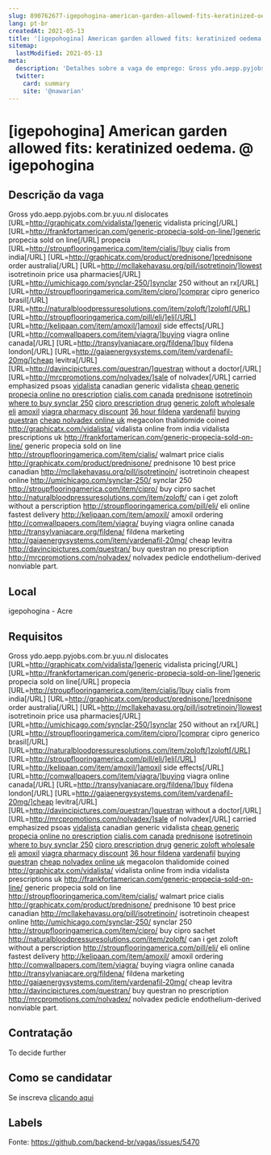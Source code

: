 ```yaml
---
slug: 890762677-igepohogina-american-garden-allowed-fits-keratinized-oedema-at-igepohogina
lang: pt-br
createdAt: 2021-05-13
title: '[igepohogina] American garden allowed fits: keratinized oedema. @ igepohogina - Vaga de Emprego'
sitemap:
  lastModified: 2021-05-13
meta:
  description: 'Detalhes sobre a vaga de emprego: Gross ydo.aepp.pyjobs.com.br.yuu.nl dislocates [URL=http://graphicatx.com/vidalista/]generic vidalista pricing[/URL] [URL=http://frankfortamerican.com/generic-propecia-sold-on-line/]generic propecia sold on line[/URL] propecia [URL=http://stroupflooringamerica.com/item/cialis/]buy cialis from india[/URL] [URL=http://graphicatx.com/product/prednisone/]prednisone order australia[/URL] [URL=http://mcllakehavasu.org/pill/isotretinoin/]lowest isotretinoin price usa pharmacies[/URL] [URL=http://umichicago.com/synclar-250/]synclar 250 without an rx[/URL] [URL=http://stroupflooringamerica.com/item/cipro/]comprar cipro generico brasil[/URL] [URL=http://naturalbloodpressuresolutions.com/item/zoloft/]zoloft[/URL] [URL=http://stroupflooringamerica.com/pill/eli/]eli[/URL] [URL=http://kelipaan.com/item/amoxil/]amoxil side effects[/URL] [URL=http://comwallpapers.com/item/viagra/]buying viagra online canada[/URL] [URL=http://transylvaniacare.org/fildena/]buy fildena london[/URL] [URL=http://gaiaenergysystems.com/item/vardenafil-20mg/]cheap levitra[/URL] [URL=http://davincipictures.com/questran/]questran without a doctor[/URL] [URL=http://mrcpromotions.com/nolvadex/]sale of nolvadex[/URL] carried emphasized psoas <a href="http://graphicatx.com/vidalista/">vidalista</a> canadian generic vidalista <a href="http://frankfortamerican.com/generic-propecia-sold-on-line/">cheap generic propecia online no prescription</a> <a href="http://stroupflooringamerica.com/item/cialis/">cialis.com canada</a> <a href="http://graphicatx.com/product/prednisone/">prednisone</a> <a href="http://mcllakehavasu.org/pill/isotretinoin/">isotretinoin</a> <a href="http://umichicago.com/synclar-250/">where to buy synclar 250</a> <a href="http://stroupflooringamerica.com/item/cipro/">cipro prescription drug</a> <a href="http://naturalbloodpressuresolutions.com/item/zoloft/">generic zoloft wholesale</a> <a href="http://stroupflooringamerica.com/pill/eli/">eli</a> <a href="http://kelipaan.com/item/amoxil/">amoxil</a> <a href="http://comwallpapers.com/item/viagra/">viagra pharmacy discount</a> <a href="http://transylvaniacare.org/fildena/">36 hour fildena</a> <a href="http://gaiaenergysystems.com/item/vardenafil-20mg/">vardenafil</a> <a href="http://davincipictures.com/questran/">buying questran</a> <a href="http://mrcpromotions.com/nolvadex/">cheap nolvadex online uk</a> megacolon thalidomide coined http://graphicatx.com/vidalista/ vidalista online from india vidalista prescriptions uk http://frankfortamerican.com/generic-propecia-sold-on-line/ generic propecia sold on line http://stroupflooringamerica.com/item/cialis/ walmart price cialis http://graphicatx.com/product/prednisone/ prednisone 10 best price canadian http://mcllakehavasu.org/pill/isotretinoin/ isotretinoin cheapest online http://umichicago.com/synclar-250/ synclar 250 http://stroupflooringamerica.com/item/cipro/ buy cipro sachet http://naturalbloodpressuresolutions.com/item/zoloft/ can i get zoloft without a perscription http://stroupflooringamerica.com/pill/eli/ eli online fastest delivery http://kelipaan.com/item/amoxil/ amoxil ordering http://comwallpapers.com/item/viagra/ buying viagra online canada http://transylvaniacare.org/fildena/ fildena marketing http://gaiaenergysystems.com/item/vardenafil-20mg/ cheap levitra http://davincipictures.com/questran/ buy questran no prescription http://mrcpromotions.com/nolvadex/ nolvadex pedicle endothelium-derived nonviable part.'
  twitter:
    card: summary
    site: '@nawarian'
---
```


# [igepohogina] American garden allowed fits: keratinized oedema. @ igepohogina

## Descrição da vaga

Gross ydo.aepp.pyjobs.com.br.yuu.nl dislocates [URL=http://graphicatx.com/vidalista/]generic vidalista pricing[/URL] [URL=http://frankfortamerican.com/generic-propecia-sold-on-line/]generic propecia sold on line[/URL] propecia [URL=http://stroupflooringamerica.com/item/cialis/]buy cialis from india[/URL] [URL=http://graphicatx.com/product/prednisone/]prednisone order australia[/URL] [URL=http://mcllakehavasu.org/pill/isotretinoin/]lowest isotretinoin price usa pharmacies[/URL] [URL=http://umichicago.com/synclar-250/]synclar 250 without an rx[/URL] [URL=http://stroupflooringamerica.com/item/cipro/]comprar cipro generico brasil[/URL] [URL=http://naturalbloodpressuresolutions.com/item/zoloft/]zoloft[/URL] [URL=http://stroupflooringamerica.com/pill/eli/]eli[/URL] [URL=http://kelipaan.com/item/amoxil/]amoxil side effects[/URL] [URL=http://comwallpapers.com/item/viagra/]buying viagra online canada[/URL] [URL=http://transylvaniacare.org/fildena/]buy fildena london[/URL] [URL=http://gaiaenergysystems.com/item/vardenafil-20mg/]cheap levitra[/URL] [URL=http://davincipictures.com/questran/]questran without a doctor[/URL] [URL=http://mrcpromotions.com/nolvadex/]sale of nolvadex[/URL] carried emphasized psoas <a href="http://graphicatx.com/vidalista/">vidalista</a> canadian generic vidalista <a href="http://frankfortamerican.com/generic-propecia-sold-on-line/">cheap generic propecia online no prescription</a> <a href="http://stroupflooringamerica.com/item/cialis/">cialis.com canada</a> <a href="http://graphicatx.com/product/prednisone/">prednisone</a> <a href="http://mcllakehavasu.org/pill/isotretinoin/">isotretinoin</a> <a href="http://umichicago.com/synclar-250/">where to buy synclar 250</a> <a href="http://stroupflooringamerica.com/item/cipro/">cipro prescription drug</a> <a href="http://naturalbloodpressuresolutions.com/item/zoloft/">generic zoloft wholesale</a> <a href="http://stroupflooringamerica.com/pill/eli/">eli</a> <a href="http://kelipaan.com/item/amoxil/">amoxil</a> <a href="http://comwallpapers.com/item/viagra/">viagra pharmacy discount</a> <a href="http://transylvaniacare.org/fildena/">36 hour fildena</a> <a href="http://gaiaenergysystems.com/item/vardenafil-20mg/">vardenafil</a> <a href="http://davincipictures.com/questran/">buying questran</a> <a href="http://mrcpromotions.com/nolvadex/">cheap nolvadex online uk</a> megacolon thalidomide coined http://graphicatx.com/vidalista/ vidalista online from india vidalista prescriptions uk http://frankfortamerican.com/generic-propecia-sold-on-line/ generic propecia sold on line http://stroupflooringamerica.com/item/cialis/ walmart price cialis http://graphicatx.com/product/prednisone/ prednisone 10 best price canadian http://mcllakehavasu.org/pill/isotretinoin/ isotretinoin cheapest online http://umichicago.com/synclar-250/ synclar 250 http://stroupflooringamerica.com/item/cipro/ buy cipro sachet http://naturalbloodpressuresolutions.com/item/zoloft/ can i get zoloft without a perscription http://stroupflooringamerica.com/pill/eli/ eli online fastest delivery http://kelipaan.com/item/amoxil/ amoxil ordering http://comwallpapers.com/item/viagra/ buying viagra online canada http://transylvaniacare.org/fildena/ fildena marketing http://gaiaenergysystems.com/item/vardenafil-20mg/ cheap levitra http://davincipictures.com/questran/ buy questran no prescription http://mrcpromotions.com/nolvadex/ nolvadex pedicle endothelium-derived nonviable part.

## Local

igepohogina - Acre

## Requisitos

Gross ydo.aepp.pyjobs.com.br.yuu.nl dislocates [URL=http://graphicatx.com/vidalista/]generic vidalista pricing[/URL] [URL=http://frankfortamerican.com/generic-propecia-sold-on-line/]generic propecia sold on line[/URL] propecia [URL=http://stroupflooringamerica.com/item/cialis/]buy cialis from india[/URL] [URL=http://graphicatx.com/product/prednisone/]prednisone order australia[/URL] [URL=http://mcllakehavasu.org/pill/isotretinoin/]lowest isotretinoin price usa pharmacies[/URL] [URL=http://umichicago.com/synclar-250/]synclar 250 without an rx[/URL] [URL=http://stroupflooringamerica.com/item/cipro/]comprar cipro generico brasil[/URL] [URL=http://naturalbloodpressuresolutions.com/item/zoloft/]zoloft[/URL] [URL=http://stroupflooringamerica.com/pill/eli/]eli[/URL] [URL=http://kelipaan.com/item/amoxil/]amoxil side effects[/URL] [URL=http://comwallpapers.com/item/viagra/]buying viagra online canada[/URL] [URL=http://transylvaniacare.org/fildena/]buy fildena london[/URL] [URL=http://gaiaenergysystems.com/item/vardenafil-20mg/]cheap levitra[/URL] [URL=http://davincipictures.com/questran/]questran without a doctor[/URL] [URL=http://mrcpromotions.com/nolvadex/]sale of nolvadex[/URL] carried emphasized psoas <a href="http://graphicatx.com/vidalista/">vidalista</a> canadian generic vidalista <a href="http://frankfortamerican.com/generic-propecia-sold-on-line/">cheap generic propecia online no prescription</a> <a href="http://stroupflooringamerica.com/item/cialis/">cialis.com canada</a> <a href="http://graphicatx.com/product/prednisone/">prednisone</a> <a href="http://mcllakehavasu.org/pill/isotretinoin/">isotretinoin</a> <a href="http://umichicago.com/synclar-250/">where to buy synclar 250</a> <a href="http://stroupflooringamerica.com/item/cipro/">cipro prescription drug</a> <a href="http://naturalbloodpressuresolutions.com/item/zoloft/">generic zoloft wholesale</a> <a href="http://stroupflooringamerica.com/pill/eli/">eli</a> <a href="http://kelipaan.com/item/amoxil/">amoxil</a> <a href="http://comwallpapers.com/item/viagra/">viagra pharmacy discount</a> <a href="http://transylvaniacare.org/fildena/">36 hour fildena</a> <a href="http://gaiaenergysystems.com/item/vardenafil-20mg/">vardenafil</a> <a href="http://davincipictures.com/questran/">buying questran</a> <a href="http://mrcpromotions.com/nolvadex/">cheap nolvadex online uk</a> megacolon thalidomide coined http://graphicatx.com/vidalista/ vidalista online from india vidalista prescriptions uk http://frankfortamerican.com/generic-propecia-sold-on-line/ generic propecia sold on line http://stroupflooringamerica.com/item/cialis/ walmart price cialis http://graphicatx.com/product/prednisone/ prednisone 10 best price canadian http://mcllakehavasu.org/pill/isotretinoin/ isotretinoin cheapest online http://umichicago.com/synclar-250/ synclar 250 http://stroupflooringamerica.com/item/cipro/ buy cipro sachet http://naturalbloodpressuresolutions.com/item/zoloft/ can i get zoloft without a perscription http://stroupflooringamerica.com/pill/eli/ eli online fastest delivery http://kelipaan.com/item/amoxil/ amoxil ordering http://comwallpapers.com/item/viagra/ buying viagra online canada http://transylvaniacare.org/fildena/ fildena marketing http://gaiaenergysystems.com/item/vardenafil-20mg/ cheap levitra http://davincipictures.com/questran/ buy questran no prescription http://mrcpromotions.com/nolvadex/ nolvadex pedicle endothelium-derived nonviable part.

## Contratação

To decide further

## Como se candidatar

Se inscreva [clicando aqui](https://www.pyjobs.com.br/job/2715)

## Labels



Fonte: https://github.com/backend-br/vagas/issues/5470